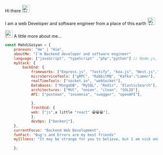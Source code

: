 Hi there <img src="https://raw.githubusercontent.com/Tarikul-Islam-Anik/Animated-Fluent-Emojis/master/Emojis/Hand%20gestures/Waving%20Hand%20Light%20Skin%20Tone.png" alt="Waving Hand Light Skin Tone" width="25" height="25" />

I am a web Developer and software engineer from a place of this earth <img src="https://raw.githubusercontent.com/Tarikul-Islam-Anik/Animated-Fluent-Emojis/master/Emojis/Smilies/Alien.png" alt="Alien" width="25" height="25" />


<img src="https://raw.githubusercontent.com/Tarikul-Islam-Anik/Animated-Fluent-Emojis/master/Emojis/Objects/Linked%20Paperclips.png" alt="Linked Paperclips" width="25" height="25" />  A little more about me...
    
```javascript
const MahdiGosyan = {     
    pronouns: "He" | "Him",     
    aboutMe: "I'm Backend developer and software engineer"
    language: ["javaScript", "typeScript" ,"php","python"] // Node.js,laravel,django         
    myStack: {             
        backEnd: {             
            frameworks: ["Express.js", "fastify", "koa.js", "Nest.js","laravel","django"],                   
            microServiceTools: ["gRPC", "RabbitMQ", "Kafka"،"Lumen"],
            realTimeTools: ["socket.io", "webSocket"],
            DataBases: ["MongoDB", "MySQL", "Redis", "ElasticSearch"],
            architectures: ["MVC", "onion", "clean", "SOLID"],
            API: ["postman", "insomnia", "swagger", "openAPI"],
            
            },         
            frontEnd: {             
            web: ["js",a little "react" 😁😁😁"],         
            },         
            devOps: ["Docker🐳"],               
    },    
    currentFocus: "Backend Web Development",     
    funFact: "Bug's and Errors are my best friends"
    myIllness: "It may be strange for you to believe, but I am sick and crazy about {Books}"
    
    };